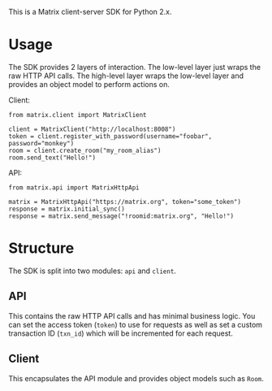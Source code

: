 This is a Matrix client-server SDK for Python 2.x.

Usage
=====
The SDK provides 2 layers of interaction. The low-level layer just wraps the
raw HTTP API calls. The high-level layer wraps the low-level layer and provides
an object model to perform actions on.

Client:
```
from matrix.client import MatrixClient

client = MatrixClient("http://localhost:8008")
token = client.register_with_password(username="foobar", password="monkey")
room = client.create_room("my_room_alias")
room.send_text("Hello!")
```

API:
```
from matrix.api import MatrixHttpApi

matrix = MatrixHttpApi("https://matrix.org", token="some_token")
response = matrix.initial_sync()
response = matrix.send_message("!roomid:matrix.org", "Hello!")
```

Structure
=========
The SDK is split into two modules: ``api`` and ``client``.

API
---
This contains the raw HTTP API calls and has minimal business logic. You can 
set the access token (``token``) to use for requests as well as set a custom 
transaction ID (``txn_id``) which will be incremented for each request.

Client
------
This encapsulates the API module and provides object models such as ``Room``. 
